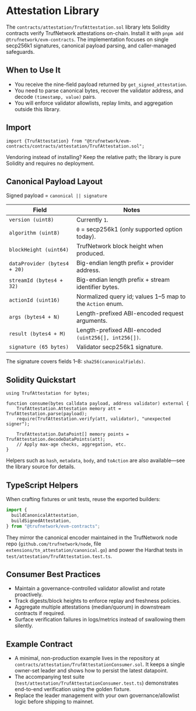 # Attestation Library

The `contracts/attestation/TrufAttestation.sol` library lets Solidity contracts verify TrufNetwork attestations on-chain. Install it with `pnpm add @trufnetwork/evm-contracts`. The implementation focuses on single secp256k1 signatures, canonical payload parsing, and caller-managed safeguards.

## When to Use It
- You receive the nine-field payload returned by `get_signed_attestation`.
- You need to parse canonical bytes, recover the validator address, and decode `(timestamp, value)` pairs.
- You will enforce validator allowlists, replay limits, and aggregation outside this library.

## Import
```solidity
import {TrufAttestation} from "@trufnetwork/evm-contracts/contracts/attestation/TrufAttestation.sol";
```
Vendoring instead of installing? Keep the relative path; the library is pure Solidity and requires no deployment.

## Canonical Payload Layout
Signed payload = `canonical || signature`

| Field | Notes |
| --- | --- |
| `version (uint8)` | Currently `1`. |
| `algorithm (uint8)` | `0` = secp256k1 (only supported option today). |
| `blockHeight (uint64)` | TrufNetwork block height when produced. |
| `dataProvider (bytes4 + 20)` | Big-endian length prefix + provider address. |
| `streamId (bytes4 + 32)` | Big-endian length prefix + stream identifier bytes. |
| `actionId (uint16)` | Normalized query id; values 1–5 map to the `Action` enum. |
| `args (bytes4 + N)` | Length-prefixed ABI-encoded request arguments. |
| `result (bytes4 + M)` | Length-prefixed ABI-encoded `(uint256[], int256[])`. |
| `signature (65 bytes)` | Validator secp256k1 signature. |

The signature covers fields 1–8: `sha256(canonicalFields)`.

## Solidity Quickstart
```solidity
using TrufAttestation for bytes;

function consume(bytes calldata payload, address validator) external {
    TrufAttestation.Attestation memory att = TrufAttestation.parse(payload);
    require(TrufAttestation.verify(att, validator), "unexpected signer");

    TrufAttestation.DataPoint[] memory points = TrufAttestation.decodeDataPoints(att);
    // Apply max-age checks, aggregation, etc.
}
```

Helpers such as `hash`, `metadata`, `body`, and `toAction` are also available—see the library source for details.

## TypeScript Helpers
When crafting fixtures or unit tests, reuse the exported builders:
```ts
import {
  buildCanonicalAttestation,
  buildSignedAttestation,
} from "@trufnetwork/evm-contracts";
```
They mirror the canonical encoder maintained in the TrufNetwork node repo (`github.com/trufnetwork/node`, file `extensions/tn_attestation/canonical.go`) and power the Hardhat tests in `test/attestation/TrufAttestation.test.ts`.

## Consumer Best Practices
- Maintain a governance-controlled validator allowlist and rotate proactively.
- Track digests/block heights to enforce replay and freshness policies.
- Aggregate multiple attestations (median/quorum) in downstream contracts if required.
- Surface verification failures in logs/metrics instead of swallowing them silently.

## Example Contract
- A minimal, non-production example lives in the repository at `contracts/attestation/TrufAttestationConsumer.sol`. It keeps a single owner-set leader and shows how to persist the latest datapoint.
- The accompanying test suite (`test/attestation/TrufAttestationConsumer.test.ts`) demonstrates end-to-end verification using the golden fixture.
- Replace the leader management with your own governance/allowlist logic before shipping to mainnet.
